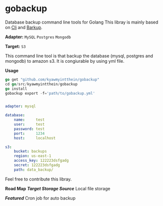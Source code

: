 # gobackup
Database backup command line tools for Golang
This libray is mainly based on [Cli](http://github.com/codegangsta/cli) and [Barkup](https://github.com/kyawmyintthein/barkup).

**Adapter:** `MySQL` `Postgres` `Mongodb`

**Target:** `S3`

This command line tool is that backup the database (mysql, postgres and mongodb) to amazon s3. It is congiurable by using yml file.

**Usage**
```go
go get "github.com/kyawmyintthein/gobackup"
cd go/src/kyawmyintthein/gobackup 
go install
gobackup export -f='path/to/gobackup.yml'

```

```gobackup.yml

adapter: mysql

database:
    name:     test
    user:     test
    password: test
    port:     1234
    host:     localhost

s3:
    bucket: backups
    region: us-east-1
    access_key: 122223dsfgadg
    secret: 122223dsfgadg
    path: data_backup/

```

Feel free to contribute this libray.


**Road Map**
***Target Storage Source***
Local file storage 

***Featured***
Cron job for auto backup


